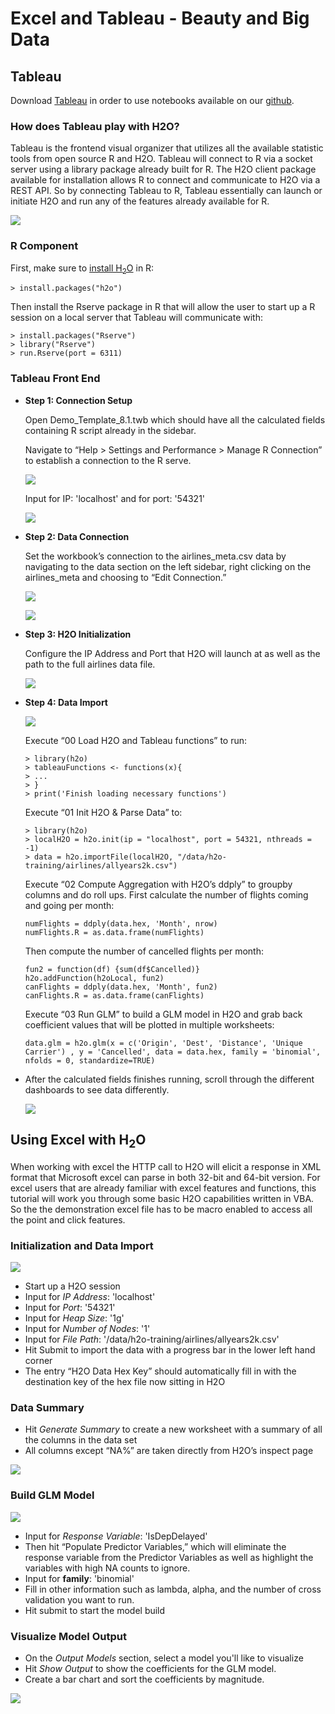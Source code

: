 # Excel and Tableau - Beauty and Big Data

## Tableau

Download [Tableau](http://www.tableausoftware.com/) in order to use notebooks available on our [github](https://github.com/0xdata/h2o/tree/master/tableau).

### How does Tableau play with H2O?

Tableau is the frontend visual organizer that utilizes all the available statistic tools from open source R and H2O. Tableau will connect to R via a socket server using a library package already built for R. The H2O client package available for installation allows R to connect and communicate to H2O via a REST API. So by connecting Tableau to R, Tableau essentially can launch or initiate H2O and run any of the features already available for R.

![](workflow.png)

### R Component

First, make sure to [install H<sub>2</sub>O](http://docs.0xdata.com/Ruser/Rinstall.html#r-installation) in R:

```
> install.packages("h2o")
```

Then install the Rserve package in R that will allow the user to start up a R session on a local server that Tableau will communicate with:

```
> install.packages("Rserve")
> library("Rserve")
> run.Rserve(port = 6311)
```

### Tableau Front End

  * **Step 1: Connection Setup**
  
	Open Demo_Template_8.1.twb which should have all the calculated fields containing R script already in the sidebar.

	Navigate to “Help > Settings and Performance > Manage R Connection” to establish a connection to the R serve.
	
	![](tableau_r_connection1.png)
	  
	Input for IP: 'localhost' and for port: '54321'

	![](tableau_r_connection2.png)

  * **Step 2: Data Connection**
  	
	Set the workbook’s connection to the airlines_meta.csv data by navigating to the data section on the left sidebar, right clicking on the airlines_meta and choosing to “Edit Connection.”

	![](tableau_data_connection1.png)

	![](tableau_data_connection2.png)
	

  * **Step 3: H2O Initialization**

	Configure the IP Address and Port that H2O will launch at as well as the path to the full airlines data file.

	![](tableau_h2o_parameters.png)
 
  * **Step 4: Data Import**

	![](tableau_execute.png)
	
	Execute “00 Load H2O and Tableau functions” to run:

	```
	> library(h2o)
	> tableauFunctions <- functions(x){
	> ...
	> }
	> print('Finish loading necessary functions')
	```

	Execute “01 Init H2O & Parse Data” to:

	```
	> library(h2o)
	> localH2O = h2o.init(ip = "localhost", port = 54321, nthreads = -1)
	> data = h2o.importFile(localH2O, "/data/h2o-training/airlines/allyears2k.csv")
	```

	Execute “02 Compute Aggregation with H2O’s ddply” to groupby columns and do roll ups. First calculate the number of flights coming and going per month:
	```
	numFlights = ddply(data.hex, 'Month', nrow)
	numFlights.R = as.data.frame(numFlights)
	```
	
	Then compute the number of cancelled flights per month:

	```
	fun2 = function(df) {sum(df$Cancelled)}
	h2o.addFunction(h2oLocal, fun2)
	canFlights = ddply(data.hex, 'Month', fun2)
	canFlights.R = as.data.frame(canFlights)
	```
	
	Execute “03 Run GLM” to build a GLM model in H2O and grab back coefficient values that will be plotted in multiple worksheets:

	```
	data.glm = h2o.glm(x = c('Origin', 'Dest', 'Distance', 'Unique Carrier') , y = 'Cancelled', data = data.hex, family = 'binomial', nfolds = 0, standardize=TRUE)
	```

  * After the calculated fields finishes running, scroll through the different dashboards to see data differently.

	![](tableau_dashboard.png)	

## Using Excel with H<sub>2</sub>O

When working with excel the HTTP call to H2O will elicit a response in XML format that Microsoft excel can parse in both 32-bit and 64-bit version. For excel users that are already familiar with excel features and functions, this tutorial will work you through some basic H2O capabilities written in VBA. So the the demonstration excel file has to be macro enabled to access all the point and click features.

### Initialization and Data Import

![](excel01.png)

  * Start up a H2O session
  * Input for *IP Address*: 'localhost'
  * Input for *Port*: '54321'
  * Input for *Heap Size*: '1g'
  * Input for *Number of Nodes*: '1'
  * Input for *File Path*: '/data/h2o-training/airlines/allyears2k.csv'
  * Hit Submit to import the data with a progress bar in the lower left hand corner 
  * The entry “H2O Data Hex Key” should automatically fill in with the destination key of the hex file now sitting in H2O

### Data Summary

  * Hit *Generate Summary* to create a new worksheet with a summary of all the columns in the data set
  * All columns except “NA%” are taken directly from H2O’s inspect page 

![](excel02.png)

### Build GLM Model

![](excel03.png)

  * Input for *Response Variable*: 'IsDepDelayed'
  * Then hit “Populate Predictor Variables,” which will eliminate the response variable from the Predictor Variables as well as highlight the variables with high NA counts to ignore.
  * Input for **family**: 'binomial'
  * Fill in other information such as lambda, alpha, and the number of cross validation you want to run. 
  * Hit submit to start the model build

### Visualize Model Output
  * On the *Output Models* section, select a model you'll like to visualize
  * Hit *Show Output* to show the coefficients for the GLM model.
  * Create a bar chart and sort the coefficients by magnitude.

![](excel04.png)